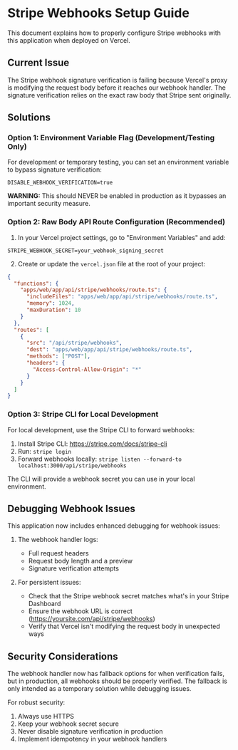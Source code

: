 # Stripe Webhooks Setup Guide

This document explains how to properly configure Stripe webhooks with this application when deployed on Vercel.

## Current Issue

The Stripe webhook signature verification is failing because Vercel's proxy is modifying the request body before it reaches our webhook handler. The signature verification relies on the exact raw body that Stripe sent originally.

## Solutions

### Option 1: Environment Variable Flag (Development/Testing Only)

For development or temporary testing, you can set an environment variable to bypass signature verification:

```
DISABLE_WEBHOOK_VERIFICATION=true
```

**WARNING:** This should NEVER be enabled in production as it bypasses an important security measure.

### Option 2: Raw Body API Route Configuration (Recommended)

1. In your Vercel project settings, go to "Environment Variables" and add:

```
STRIPE_WEBHOOK_SECRET=your_webhook_signing_secret
```

2. Create or update the `vercel.json` file at the root of your project:

```json
{
  "functions": {
    "apps/web/app/api/stripe/webhooks/route.ts": {
      "includeFiles": "apps/web/app/api/stripe/webhooks/route.ts",
      "memory": 1024,
      "maxDuration": 10
    }
  },
  "routes": [
    {
      "src": "/api/stripe/webhooks",
      "dest": "apps/web/app/api/stripe/webhooks/route.ts",
      "methods": ["POST"],
      "headers": {
        "Access-Control-Allow-Origin": "*"
      }
    }
  ]
}
```

### Option 3: Stripe CLI for Local Development

For local development, use the Stripe CLI to forward webhooks:

1. Install Stripe CLI: https://stripe.com/docs/stripe-cli
2. Run: `stripe login`
3. Forward webhooks locally: `stripe listen --forward-to localhost:3000/api/stripe/webhooks`

The CLI will provide a webhook secret you can use in your local environment.

## Debugging Webhook Issues

This application now includes enhanced debugging for webhook issues:

1. The webhook handler logs:

   - Full request headers
   - Request body length and a preview
   - Signature verification attempts

2. For persistent issues:
   - Check that the Stripe webhook secret matches what's in your Stripe Dashboard
   - Ensure the webhook URL is correct (https://yoursite.com/api/stripe/webhooks)
   - Verify that Vercel isn't modifying the request body in unexpected ways

## Security Considerations

The webhook handler now has fallback options for when verification fails, but in production, all webhooks should be properly verified. The fallback is only intended as a temporary solution while debugging issues.

For robust security:

1. Always use HTTPS
2. Keep your webhook secret secure
3. Never disable signature verification in production
4. Implement idempotency in your webhook handlers
